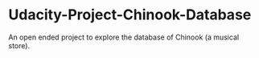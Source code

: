 # Udacity-Project-Chinook-Database
An open ended project to explore the database of Chinook (a musical store).

